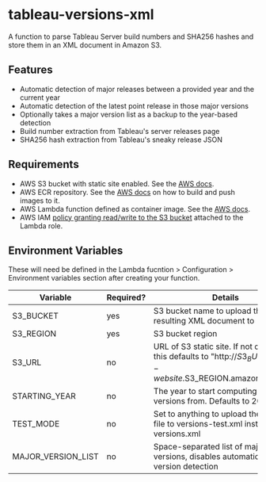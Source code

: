 # tableau-versions-xml

A function to parse Tableau Server build numbers and SHA256 hashes and store them in an XML document in Amazon S3.

## Features
- Automatic detection of major releases between a provided year and the current year
- Automatic detection of the latest point release in those major versions
- Optionally takes a major version list as a backup to the year-based detection
- Build number extraction from Tableau's server releases page
- SHA256 hash extraction from Tableau's sneaky release JSON

## Requirements
- AWS S3 bucket with static site enabled. See the [AWS docs](https://docs.aws.amazon.com/AmazonS3/latest/userguide/WebsiteHosting.html).
- AWS ECR repository. See the [AWS docs](https://docs.aws.amazon.com/AmazonECR/latest/userguide/getting-started-cli.html) on how to build and push images to it.
- AWS Lambda function defined as container image. See the [AWS docs](https://docs.aws.amazon.com/lambda/latest/dg/configuration-images.html).
- AWS IAM [policy granting read/write to the S3 bucket](https://docs.aws.amazon.com/IAM/latest/UserGuide/reference_policies_examples_s3_rw-bucket.html) attached to the Lambda role.

## Environment Variables
These will need be defined in the Lambda fucntion > Configuration > Environment variables section after creating your function.

| Variable            | Required? | Details | Example |
|---------------------|-----------|---------|---------|
| S3_BUCKET           | yes       | S3 bucket name to upload the resulting XML document to | "my-super-cool-bucket" |
| S3_REGION           | yes       | S3 bucket region | "us-east-2" |
| S3_URL              | no        | URL of S3 static site. If not defined, this defaults to "http://$S3_BUCKET.s3-website.$S3_REGION.amazonaws.com" | "h<span>ttps://static.example.com" |
| STARTING_YEAR       | no        | The year to start computing major versions from. Defaults to 2020 | "2021" |
| TEST_MODE           | no        | Set to anything to upload the resulting file to versions-test.xml instead of versions.xml | "true" |
| MAJOR_VERSION_LIST  | no        | Space-separated list of major versions, disables automatic major version detection | "2021.1 2021.2 2021.3" |
